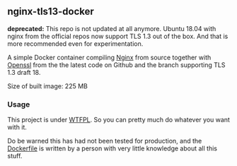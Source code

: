 ## nginx-tls13-docker

**deprecated:** This repo is not updated at all anymore. Ubuntu 18.04 with nginx from the official repos now support TLS 1.3 out of the box. And that is more recommended even for experimentation.

A simple Docker container compiling [Nginx](http://nginx.org/en/download.html) from source together with [Openssl](https://github.com/openssl/openssl/tree/tls1.3-draft-18) from the the latest code on Github and the branch supporting TLS 1.3 draft 18.

Size of built image: 225 MB

### Usage

This project is under [WTFPL](LICENSE.md). So you can pretty much do whatever you want with it.

Do be warned this has had not been tested for production, and the [Dockerfile](Dockerfile) is written by a person with very little knowledge about all this stuff.
